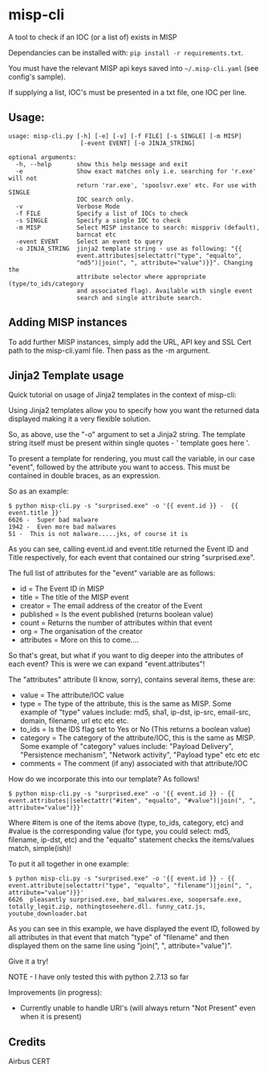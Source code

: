 # misp-cli

A tool to check if an IOC (or a list of) exists in MISP

Dependancies can be installed with: `pip install -r requirements.txt`.

You must have the relevant MISP api keys saved into `~/.misp-cli.yaml` (see config's sample).

If supplying a list, IOC's must be presented in a txt file, one IOC per line.

## Usage:

```
usage: misp-cli.py [-h] [-e] [-v] [-f FILE] [-s SINGLE] [-m MISP]
                    [-event EVENT] [-o JINJA_STRING]

optional arguments:
  -h, --help       show this help message and exit
  -e               Show exact matches only i.e. searching for 'r.exe' will not
                   return 'rar.exe', 'spoolsvr.exe' etc. For use with SINGLE
                   IOC search only.
  -v               Verbose Mode
  -f FILE          Specify a list of IOCs to check
  -s SINGLE        Specify a single IOC to check
  -m MISP          Select MISP instance to search: misppriv (default),
                   barncat etc 
  -event EVENT     Select an event to query
  -o JINJA_STRING  jinja2 template string - use as following: "{{
                   event.attributes|selectattr("type", "equalto",
                   "md5")|join(", ", attribute="value")}}". Changing the
                   attribute selector where appropriate (type/to_ids/category
                   and associated flag). Available with single event
                   search and single attribute search. 
```
## Adding MISP instances

To add further MISP instances, simply add the URL, API key and SSL Cert path to the misp-cli.yaml file. Then pass as the -m argument.  

## Jinja2 Template usage

Quick tutorial on usage of Jinja2 templates in the context of misp-cli:

Using Jinja2 templates allow you to specify how you want the returned data displayed making it a very flexible solution.

So, as above, use the "-o" argument to set a Jinja2 string.
The template string itself must be present within single quotes - ' template goes here '.

To present a template for rendering, you must call the variable, in our case "event", followed by the attribute you want to access. This must be contained in double braces, as an expression.

So as an example:

```
$ python misp-cli.py -s "surprised.exe" -o '{{ event.id }} -  {{ event.title }}'
6626 -  Super bad malware
1942 -  Even more bad malwares 
51 -  This is not malware.....jks, of course it is
```
As you can see, calling event.id and event.title returned the Event ID and Title respectively, for each event that contained our string "surprised.exe".

The full list of attributes for the "event" variable are as follows:
- id = The Event ID in MISP
- title = The title of the MISP event
- creator = The email address of the creator of the Event
- published = Is the event published (returns boolean value)
- count = Returns the number of attributes within that event
- org = The organisation of the creator
- attributes = More on this to come....

So that's great, but what if you want to dig deeper into the attributes of each event? This is were we can expand "event.attributes"!

The "attributes" attribute (I know, sorry), contains several items, these are:
- value = The attribute/IOC value 
- type  = The type of the attribute, this is the same as MISP. Some example of "type" values include: md5, sha1, ip-dst, ip-src, email-src, domain, filename, url etc etc etc. 
- to_ids = Is the IDS flag set to Yes or No (This returns a boolean value)
- category = The category of the attribute/IOC, this is the same as MISP. Some example of "category" values include: "Payload Delivery", "Persistence mechanism", "Network activity", "Payload type" etc etc etc
- comments = The comment (if any) associated with that attribute/IOC

How do we incorporate this into our template? As follows!
```
$ python misp-cli.py -s "surprised.exe" -o '{{ event.id }} - {{ event.attributes||selectattr("#item", "equalto", "#value")|join(", ", attribute="value")}}'
```
Where #item is one of the items above (type, to_ids, category, etc) and #value is the corresponding value (for type, you could select: md5, filename, ip-dst, etc) and the "equalto" statement checks the items/values match, simple(ish)!

To put it all together in one example:
```
$ python misp-cli.py -s "surprised.exe" -o '{{ event.id }} - {{ event.attribute|selectattr("type", "equalto", "filename")|join(", ", attribute="value")}}'
6626  pleasantly surprised.exe, bad_malwares.exe, soopersafe.exe, totally_legit.zip, nothingtoseehere.dll. funny_catz.js, youtube_downloader.bat
```
As you can see in this example, we have displayed the event ID, followed by all attributes in that event that match "type" of "filename" and then displayed them on the same line using "join(", ", attribute="value")".

Give it a try!

NOTE - I have only tested this with python 2.7.13 so far

Improvements (in progress):
- Currently unable to handle URI's (will always return "Not Present" even when it is present)

## Credits

Airbus CERT
